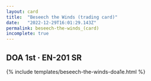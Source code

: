 ```yaml
---
layout: card
title:  "Beseech the Winds (trading card)"
date:   "2022-12-29T16:01:29.143Z"
permalink: beseech-the-winds_(card)
incomplete: true
---
```


## DOA 1st &middot; EN-201 SR

{% include templates/beseech-the-winds-doa1e.html %}
